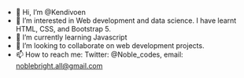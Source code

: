 - 👋 Hi, I’m @Kendivoen
- 👀 I’m interested in Web development and data science. I have learnt HTML, CSS, and Bootstrap 5.
- 🌱 I’m currently learning Javascript
- 💞️ I’m looking to collaborate on web development projects.
- 📫 How to reach me: Twitter: @Noble_codes, email: noblebright.all@gmail.com

<!---
Kendivoen/Kendivoen is a ✨ special ✨ repository because its `README.md` (this file) appears on your GitHub profile.
You can click the Preview link to take a look at your changes.
--->
